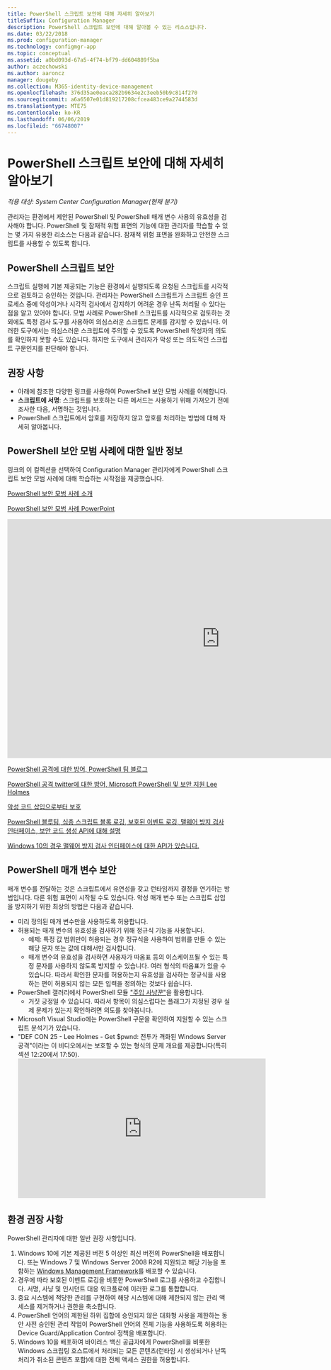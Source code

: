 ```yaml
---
title: PowerShell 스크립트 보안에 대해 자세히 알아보기
titleSuffix: Configuration Manager
description: PowerShell 스크립트 보안에 대해 알아볼 수 있는 리소스입니다.
ms.date: 03/22/2018
ms.prod: configuration-manager
ms.technology: configmgr-app
ms.topic: conceptual
ms.assetid: a0bd093d-67a5-4f74-bf79-dd604889f5ba
author: aczechowski
ms.author: aaroncz
manager: dougeby
ms.collection: M365-identity-device-management
ms.openlocfilehash: 376d35ae0eaca282b9634e2c3eeb50b9c814f270
ms.sourcegitcommit: a6a6507e01d819217208cfcea483ce9a2744583d
ms.translationtype: MTE75
ms.contentlocale: ko-KR
ms.lasthandoff: 06/06/2019
ms.locfileid: "66748007"
---
```

# <a name="learn-more-about-powershell-script-security"></a>PowerShell 스크립트 보안에 대해 자세히 알아보기

*적용 대상: System Center Configuration Manager(현재 분기)*

관리자는 환경에서 제안된 PowerShell 및 PowerShell 매개 변수 사용의 유효성을 검사해야 합니다. PowerShell 및 잠재적 위험 표면의 기능에 대한 관리자를 학습할 수 있는 몇 가지 유용한 리소스는 다음과 같습니다. 잠재적 위험 표면을 완화하고 안전한 스크립트를 사용할 수 있도록 합니다.

## <a name="powershell-script-security"></a>PowerShell 스크립트 보안
스크립트 실행에 기본 제공되는 기능은 환경에서 실행되도록 요청된 스크립트를 시각적으로 검토하고 승인하는 것입니다. 관리자는 PowerShell 스크립트가 스크립트 승인 프로세스 중에 악성이거나 시각적 검사에서 감지하기 어려운 경우 난독 처리될 수 있다는 점을 알고 있어야 합니다. 모범 사례로 PowerShell 스크립트를 시각적으로 검토하는 것 외에도 특정 검사 도구를 사용하여 의심스러운 스크립트 문제를 감지할 수 있습니다. 이러한 도구에서는 의심스러운 스크립트에 주의할 수 있도록 PowerShell 작성자의 의도를 확인하지 못할 수도 있습니다. 하지만 도구에서 관리자가 악성 또는 의도적인 스크립트 구문인지를 판단해야 합니다.

## <a name="recommendations"></a>권장 사항
- 아래에 참조한 다양한 링크를 사용하여 PowerShell 보안 모범 사례를 이해합니다.
- **스크립트에 서명**: 스크립트를 보호하는 다른 메서드는 사용하기 위해 가져오기 전에 조사한 다음, 서명하는 것입니다.
- PowerShell 스크립트에서 암호를 저장하지 않고 암호를 처리하는 방법에 대해 자세히 알아봅니다.


## <a name="general-information-about-powershell-security-best-practices"></a>PowerShell 보안 모범 사례에 대한 일반 정보

링크의 이 컬렉션을 선택하여 Configuration Manager 관리자에게 PowerShell 스크립트 보안 모범 사례에 대해 학습하는 시작점을 제공했습니다.  

[PowerShell 보안 모범 사례 소개](https://blogs.msdn.microsoft.com/powershell/2013/12/16/powershell-security-best-practices/ )

[PowerShell 보안 모범 사례 PowerPoint](https://msdnshared.blob.core.windows.net/media/MSDNBlogsFS/prod.evol.blogs.msdn.com/CommunityServer.Blogs.Components.WeblogFiles/00/00/00/63/74/metablogapi/1055.PowerShell-Security-Best-Practices_3CA24C32.pptx)

<iframe src="https://channel9.msdn.com/Events/Blue-Hat-Security-Briefings/BlueHat-Security-Briefings-Fall-2013-Sessions/PowerShell-Best-Practices/player" width="960" height="540" allowFullScreen frameBorder="0"></iframe>

[PowerShell 공격에 대한 방어, PowerShell 팀 블로그](https://blogs.msdn.microsoft.com/powershell/2017/10/23/defending-against-powershell-attacks/)

[PowerShell 공격 twitter에 대한 방어, Microsoft PowerShell 및 보안 지원 Lee Holmes](https://twitter.com/Lee_Holmes/status/922462821081694208)

[악성 코드 삽입으로부터 보호](https://blogs.msdn.microsoft.com/powershell/2006/11/22/protecting-against-malicious-code-injection/)

[PowerShell 블루팀, 심층 스크립트 블록 로깅, 보호된 이벤트 로깅, 맬웨어 방지 검사 인터페이스, 보안 코드 생성 API에 대해 설명](https://blogs.msdn.microsoft.com/powershell/2015/06/09/powershell-the-blue-team/)

[Windows 10의 경우 맬웨어 방지 검사 인터페이스에 대한 API가 있습니다.](https://cloudblogs.microsoft.com/microsoftsecure/2015/06/09/windows-10-to-offer-application-developers-new-malware-defenses/?source=mmpc)

## <a name="powershell-parameters-security"></a>PowerShell 매개 변수 보안
매개 변수를 전달하는 것은 스크립트에서 유연성을 갖고 런타임까지 결정을 연기하는 방법입니다. 다른 위험 표면이 시작될 수도 있습니다. 악성 매개 변수 또는 스크립트 삽입을 방지하기 위한 최상의 방법은 다음과 같습니다.

- 미리 정의된 매개 변수만을 사용하도록 허용합니다.
- 허용되는 매개 변수의 유효성을 검사하기 위해 정규식 기능을 사용합니다.
    - 예제: 특정 값 범위만이 허용되는 경우 정규식을 사용하여 범위를 만들 수 있는 해당 문자 또는 값에 대해서만 검사합니다.
    - 매개 변수의 유효성을 검사하면 사용자가 따옴표 등의 이스케이프될 수 있는 특정 문자를 사용하지 않도록 방지할 수 있습니다. 여러 형식의 따옴표가 있을 수 있습니다. 따라서 확인한 문자를 허용하는지 유효성을 검사하는 정규식을 사용하는 편이 허용되지 않는 모든 입력을 정의하는 것보다 쉽습니다.
- PowerShell 갤러리에서 PowerShell 모듈 ["주입 사냥꾼"](https://www.powershellgallery.com/packages/InjectionHunter/1.0.0)을 활용합니다.
    - 거짓 긍정일 수 있습니다. 따라서 항목이 의심스럽다는 플래그가 지정된 경우 실제 문제가 있는지 확인하려면 의도를 찾아봅니다. 
- Microsoft Visual Studio에는 PowerShell 구문을 확인하여 지원할 수 있는 스크립트 분석기가 있습니다.
- "DEF CON 25 - Lee Holmes - Get $pwnd: 전투가 격화된 Windows Server 공격"이라는 이 비디오에서는 보호할 수 있는 형식의 문제 개요를 제공합니다(특히 섹션 12:20에서 17:50).     <iframe width="560" height="315" src="https://www.youtube.com/embed/ahxMOAAani8" frameborder="0" allow="autoplay; encrypted-media" allowfullscreen></iframe>

## <a name="environment-recommendations"></a>환경 권장 사항
PowerShell 관리자에 대한 일반 권장 사항입니다.
1. Windows 10에 기본 제공된 버전 5 이상인 최신 버전의 PowerShell을 배포합니다. 또는 Windows 7 및 Windows Server 2008 R2에 지원되고 해당 기능을 포함하는 [Windows Management Framework](https://www.microsoft.com/en-us/download/details.aspx?id=54616)를 배포할 수 있습니다. 
2. 경우에 따라 보호된 이벤트 로깅을 비롯한 PowerShell 로그를 사용하고 수집합니다. 서명, 사냥 및 인시던트 대응 워크플로에 이러한 로그를 통합합니다.
3. 중요 시스템에 적당한 관리를 구현하여 해당 시스템에 대해 제한되지 않는 관리 액세스를 제거하거나 권한을 축소합니다.
4. PowerShell 언어의 제한된 하위 집합에 승인되지 않은 대화형 사용을 제한하는 동안 사전 승인된 관리 작업이 PowerShell 언어의 전체 기능을 사용하도록 허용하는 Device Guard/Application Control 정책을 배포합니다.
5. Windows 10을 배포하여 바이러스 백신 공급자에게 PowerShell을 비롯한 Windows 스크립팅 호스트에서 처리되는 모든 콘텐츠(런타임 시 생성되거나 난독 처리가 취소된 콘텐츠 포함)에 대한 전체 액세스 권한을 허용합니다.
